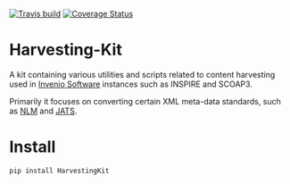  [![Travis build](https://travis-ci.org/inspirehep/harvesting-kit.svg?branch=master)](https://travis-ci.org/jalavik/harvesting-kit) [![Coverage Status](https://img.shields.io/coveralls/inspirehep/harvesting-kit.svg)](https://coveralls.io/r/inspirehep/harvesting-kit)


Harvesting-Kit
==============

A kit containing various utilities and scripts related to content harvesting used in [Invenio Software]( http://invenio-software.org) instances such as INSPIRE and SCOAP3.

Primarily it focuses on converting certain XML meta-data standards, such as [NLM](http://www.nlm.nih.gov/tsd/cataloging/mainpge.html) and [JATS](http://jats.nlm.nih.gov/).


Install
=======

`pip install HarvestingKit`


